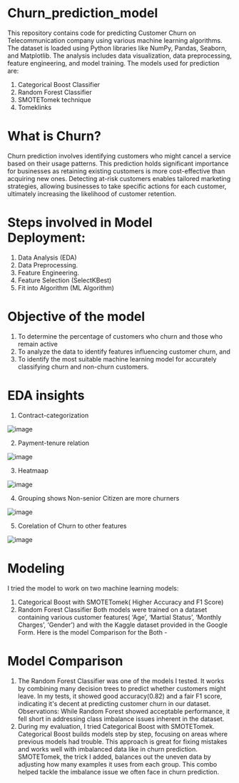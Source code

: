 # Churn_prediction_model
This repository contains code for predicting Customer Churn on Telecommunication company using various machine learning algorithms. The dataset is loaded using Python libraries like NumPy, Pandas, Seaborn, and Matplotlib. The analysis includes data visualization, data preprocessing, feature engineering, and model training. The models used for prediction are:
1. Categorical Boost Classifier
2. Random Forest Classifier
3. SMOTETomek technique
4. Tomeklinks

# What is Churn?
Churn prediction involves identifying customers who might cancel a service based on their usage patterns. This prediction holds significant importance for businesses as retaining existing customers is more cost-effective than acquiring new ones. Detecting at-risk customers enables tailored marketing strategies, allowing businesses to take specific actions for each customer, ultimately increasing the likelihood of customer retention. 

# Steps involved in Model Deployment:
1. Data Analysis (EDA)
2. Data Preprocessing.
3. Feature Engineering.
4. Feature Selection (SelectKBest)
5. Fit into Algorithm (ML Algorithm)

# Objective of the model
1. To determine the percentage of customers who churn and those who remain active
2. To analyze the data to identify features influencing customer churn, and
3. To identify the most suitable machine learning model for accurately classifying churn and non-churn customers.

# EDA insights
1. Contract-categorization 

![image](https://github.com/Shashankforcode2408/Churn_prediction_model/assets/126846732/e17b497d-e955-4e1b-899f-36a1aa23be59)

2. Payment-tenure relation 

![image](https://github.com/Shashankforcode2408/Churn_prediction_model/assets/126846732/5581afa3-582d-414b-a5ad-adde765de38b)

3. Heatmaap
   
![image](https://github.com/Shashankforcode2408/Churn_prediction_model/assets/126846732/e65ac089-6417-4508-b845-70241857d465)

4. Grouping shows Non-senior Citizen are more churners
   
![image](https://github.com/Shashankforcode2408/Churn_prediction_model/assets/126846732/76a62979-0076-495d-a3a1-e1b8ec48865d)

5. Corelation of Churn to other features
   
![image](https://github.com/Shashankforcode2408/Churn_prediction_model/assets/126846732/510d8ac8-2d28-4bc3-8526-ae0eb2af9546)

# Modeling 
I tried the model to work on two machine learning models: 
1. Categorical Boost with SMOTETomek( Higher Accuracy and F1 Score)
2. Random Forest Classifier
Both models were trained on a dataset containing various customer features( ‘Age’, ‘Martial Status’, ‘Monthly Charges’, ‘Gender’) and with the Kaggle dataset provided in the Google Form. Here is the model Comparison for the Both - 

# Model Comparison 
1. The Random Forest Classifier was one of the models I tested. It works by combining many decision trees to predict whether customers might leave. In my tests, it showed good accuracy(0.82) and a fair F1 score, indicating it's decent at predicting customer churn in our dataset. Observations: While Random Forest showed acceptable performance, it fell short in addressing class imbalance issues inherent in the dataset.
2. During my evaluation, I tried Categorical Boost with SMOTETomek. Categorical Boost builds models step by step, focusing on areas where previous models had trouble. This approach is great for fixing mistakes and works well with imbalanced data like in churn prediction. SMOTETomek, the trick I added, balances out the uneven data by adjusting how many examples it uses from each group. This combo helped tackle the imbalance issue we often face in churn prediction.













